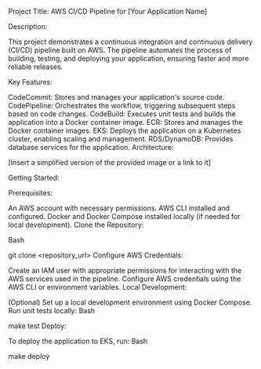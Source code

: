 Project Title: AWS CI/CD Pipeline for [Your Application Name]

Description:

This project demonstrates a continuous integration and continuous delivery (CI/CD) pipeline built on AWS. The pipeline automates the process of building, testing, and deploying your application, ensuring faster and more reliable releases.

Key Features:

CodeCommit: Stores and manages your application's source code.
CodePipeline: Orchestrates the workflow, triggering subsequent steps based on code changes.
CodeBuild: Executes unit tests and builds the application into a Docker container image.
ECR: Stores and manages the Docker container images.
EKS: Deploys the application on a Kubernetes cluster, enabling scaling and management.
RDS/DynamoDB: Provides database services for the application.
Architecture:

[Insert a simplified version of the provided image or a link to it]

Getting Started:

Prerequisites:

An AWS account with necessary permissions.
AWS CLI installed and configured.
Docker and Docker Compose installed locally (if needed for local development).
Clone the Repository:

Bash

git clone <repository_url>
Configure AWS Credentials:

Create an IAM user with appropriate permissions for interacting with the AWS services used in the pipeline.
Configure AWS credentials using the AWS CLI or environment variables.
Local Development:

(Optional) Set up a local development environment using Docker Compose.
Run unit tests locally:
Bash

make test
Deploy:

To deploy the application to EKS, run:
Bash

make deploy
